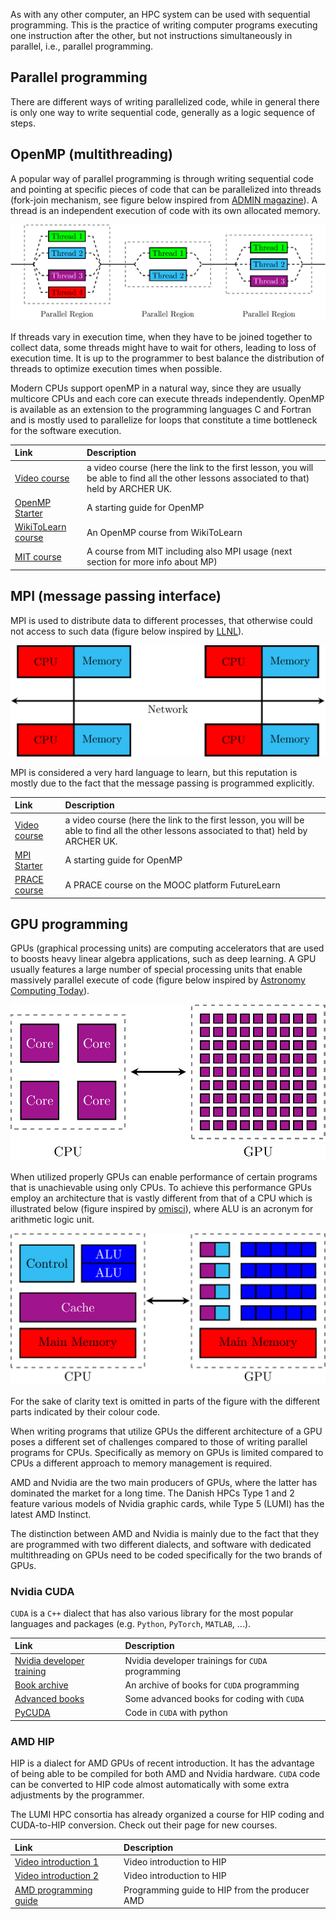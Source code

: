 As with any other computer, an HPC system can be used with sequential programming. This is the practice of writing computer programs executing one instruction after the other, but not instructions simultaneously in parallel, i.e., parallel programming.

## Parallel programming

There are different ways of writing parallelized code, while in general there is only one way to write sequential code, generally as a logic sequence of steps.

## OpenMP (multithreading)

A popular way of parallel programming is through writing sequential code and pointing at specific pieces of code that can be parallelized into threads (fork-join mechanism, see figure below inspired from [ADMIN magazine](https://www.admin-magazine.com/var/ezflow_site/storage/images/media/images/pymp_01/172579-1-eng-US/Pymp_01_reference.png)). A thread is an independent execution of code with its own allocated memory.

![multi](https://github.com/DeiC-HPC/EuroCC-knowledgepool/raw/b4a392a96074a4fe6bcce996a461a1b85d8b45b7/develop/img/multithreading.png)

If threads vary in execution time, when they have to be joined together to collect data, some threads might have to wait for others, leading to loss of execution time. It is up to the programmer to best balance the distribution of threads to optimize execution times when possible.

Modern CPUs support openMP in a natural way, since they are usually multicore CPUs and each core can execute threads independently. OpenMP is available as an extension to the programming languages C and Fortran and is mostly used to parallelize for loops that constitute a time bottleneck for the software execution.

| Link    | Description                          |
| :---------- | :----------------------------------- |
| [Video course](https://www.youtube.com/watch?v=2GwZKJ4QpME)       | a video course (here the link to the first lesson, you will be able to find all the other lessons associated to that) held by  ARCHER UK. |
| [OpenMP Starter](https://chryswoods.com/beginning_openmp/)      | A starting guide for OpenMP |
| [WikiToLearn course](https://en.wikitolearn.org/Course:Parallel_programming_with_OpenMP_and_MPI)      | An OpenMP course from WikiToLearn |
| [MIT course](https://ocw.mit.edu/courses/earth-atmospheric-and-planetary-sciences/12-950-parallel-programming-for-multicore-machines-using-openmp-and-mpi-january-iap-2010/)      | A course from MIT including also MPI usage (next section for more info about MP) |

## MPI (message passing interface)

MPI is used to distribute data to different processes, that otherwise could not access to such data (figure below inspired by [LLNL](https://hpc-tutorials.llnl.gov/mpi/what_is_mpi/)). 

![distributed memory](https://github.com/DeiC-HPC/EuroCC-knowledgepool/raw/b4a392a96074a4fe6bcce996a461a1b85d8b45b7/develop/img/distributed_memory.png)

MPI is considered a very hard language to learn, but this reputation is mostly due to the fact that the message passing is programmed explicitly.

| Link  | Description                          |
| :---------- | :----------------------------------- |
| [Video course](https://www.youtube.com/watch?v=R5rIoAkEJBE)       | a video course (here the link to the first lesson, you will be able to find all the other lessons associated to that) held by  ARCHER UK. |
| [MPI Starter](https://chryswoods.com/beginning_mpi/)      | A starting guide for OpenMP |
| [PRACE course](https://www.futurelearn.com/info/courses/python-in-hpc/0/steps/65139)      | A PRACE course on the MOOC platform FutureLearn |

## GPU programming

GPUs (graphical processing units) are computing accelerators that are used to boosts heavy linear algebra applications, such as deep learning. A GPU usually features a large number of special processing units that enable massively parallel execute of code (figure below inspired by [Astronomy Computing Today](https://astrocompute.files.wordpress.com/2011/03/gpu-computing-feature.jpg)).

![gpu](https://github.com/DeiC-HPC/EuroCC-knowledgepool/raw/b4a392a96074a4fe6bcce996a461a1b85d8b45b7/develop/img/gpu.png)

When utilized properly GPUs can enable performance of certain programs that is unachievable using only CPUs. To achieve this performance GPUs employ an architecture that is vastly different from that of a CPU which is illustrated below (figure inspired by [omisci](https://www.omnisci.com/technical-glossary/cpu-vs-gpu)), where ALU is an acronym for arithmetic logic unit.

![architechture](https://github.com/DeiC-HPC/EuroCC-knowledgepool/raw/b4a392a96074a4fe6bcce996a461a1b85d8b45b7/develop/img/architecture.png)

For the sake of clarity text is omitted in parts of the figure with the different parts indicated by their colour code.

When writing programs that utilize GPUs the different architecture of a GPU poses a different set of challenges compared to those of writing parallel programs for CPUs. Specifically as memory on GPUs is limited compared to CPUs a different approach to memory management is required.

AMD and Nvidia are the two main producers of GPUs, where the latter has dominated the market for a long time. The Danish HPCs Type 1 and 2 feature various models of Nvidia graphic cards, while Type 5 (LUMI) has the latest AMD Instinct.

The distinction between AMD and Nvidia is mainly due to the fact that they are programmed with two different dialects, and software with dedicated multithreading on GPUs need to be coded specifically for the two brands of GPUs.

### Nvidia CUDA

`CUDA` is a `C++` dialect that has also various library for the most popular languages and packages (e.g. `Python`, `PyTorch`, `MATLAB`, ...).

| Link   | Description                          |
| :---------- | :----------------------------------- |
| [Nvidia developer training](https://developer.nvidia.com/cuda-education-training)       | Nvidia developer trainings for `CUDA` programming |
| [Book archive](https://developer.nvidia.com/cuda-books-archive)      | An archive of books for `CUDA` programming |
| [Advanced books](https://bookauthority.org/books/new-cuda-books)      | Some advanced books for coding with `CUDA` |
| [PyCUDA](https://developer.nvidia.com/how-to-cuda-python)      | Code in `CUDA` with python |

### AMD HIP

HIP is a dialect for AMD GPUs of recent introduction. It has the advantage of being able to be compiled for both AMD and Nvidia hardware. `CUDA` code can be converted to HIP code almost automatically with some extra adjustments by the programmer.

The LUMI HPC consortia has already organized a course for HIP coding and CUDA-to-HIP conversion. Check out their page for new courses.

| Link       | Description                          |
| :---------- | :----------------------------------- |
| [Video introduction 1](https://www.youtube.com/watch?v=3ZXbRJVvgJs)       | Video introduction to HIP |
| [Video introduction 2](https://www.youtube.com/watch?v=57FwfePRd-Y)      | Video introduction to HIP |
| [AMD programming guide](https://rocmdocs.amd.com/en/latest/Programming_Guides/Programming-Guides.html)      | Programming guide to HIP from the producer AMD |
